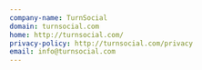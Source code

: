 ```yaml
---
company-name: TurnSocial
domain: turnsocial.com
home: http://turnsocial.com/
privacy-policy: http://turnsocial.com/privacy
email: info@turnsocial.com
---
```




